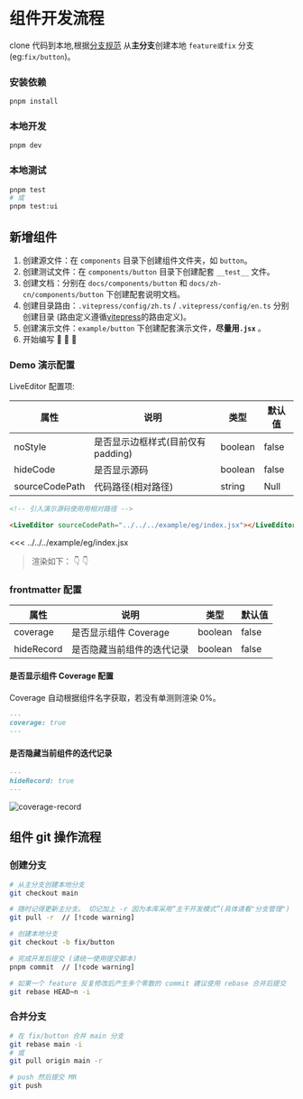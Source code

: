 # 组件开发流程

clone 代码到本地,根据[分支规范](./branch-organization) 从**主分支**创建本地 `feature或fix` 分支(eg:`fix/button`)。

### 安装依赖

```bash
pnpm install
```

### 本地开发

```bash
pnpm dev
```

### 本地测试

```bash
pnpm test
# 或
pnpm test:ui
```

## 新增组件

1. 创建源文件：在 `components` 目录下创建组件文件夹，如 `button`。
2. 创建测试文件：在 `components/button` 目录下创建配套 `__test__` 文件。
3. 创建文档：分别在 `docs/components/button` 和 `docs/zh-cn/components/button` 下创建配套说明文档。
4. 创建目录路由：`.vitepress/config/zh.ts` / `.vitepress/config/en.ts` 分别创建目录 (路由定义遵循[vitepress](https://vitepress.dev/guide/routing.html#routes)的路由定义)。
5. 创建演示文件：`example/button` 下创建配套演示文件，**尽量用`.jsx`** 。
6. 开始编写 :metal: :raised_hands: :open_hands:

### Demo 演示配置

LiveEditor 配置项:

| 属性           | 说明                              | 类型    | 默认值 |
| -------------- | --------------------------------- | ------- | ------ |
| noStyle        | 是否显示边框样式(目前仅有padding) | boolean | false  |
| hideCode       | 是否显示源码                      | boolean | false  |
| sourceCodePath | 代码路径(相对路径)                | string  | Null   |

```md
<!-- 引入演示源码使用用相对路径 -->

<LiveEditor sourceCodePath="../../../example/eg/index.jsx"></LiveEditor>
```

<<< ../../../example/eg/index.jsx

> 渲染如下： :point_down: :point_down:
> <LiveEditor sourceCodePath="../../../example/eg/index.jsx"></LiveEditor>

### frontmatter 配置

| 属性       | 说明                       | 类型    | 默认值 |
| ---------- | -------------------------- | ------- | ------ |
| coverage   | 是否显示组件 Coverage      | boolean | false  |
| hideRecord | 是否隐藏当前组件的迭代记录 | boolean | false  |

#### 是否显示组件 Coverage 配置

Coverage 自动根据组件名字获取，若没有单测则渲染 0%。

```md
---
coverage: true
---
```

#### 是否隐藏当前组件的迭代记录

```md
---
hideRecord: true
---
```

![coverage-record](/assets/images/coverage-record.png)

## 组件 git 操作流程

### 创建分支

```bash
# 从主分支创建本地分支
git checkout main

# 随时记得更新主分支。 切记加上 -r 因为本库采用“主干开发模式”(具体请看"分支管理")
git pull -r  // [!code warning]

# 创建本地分支
git checkout -b fix/button

# 完成开发后提交 (请统一使用提交脚本)
pnpm commit  // [!code warning]

# 如果一个 feature 反复修改后产生多个零散的 commit 建议使用 rebase 合并后提交
git rebase HEAD~n -i
```

### 合并分支

```bash
# 在 fix/button 合并 main 分支
git rebase main -i
# 或
git pull origin main -r

# push 然后提交 MR
git push
```
